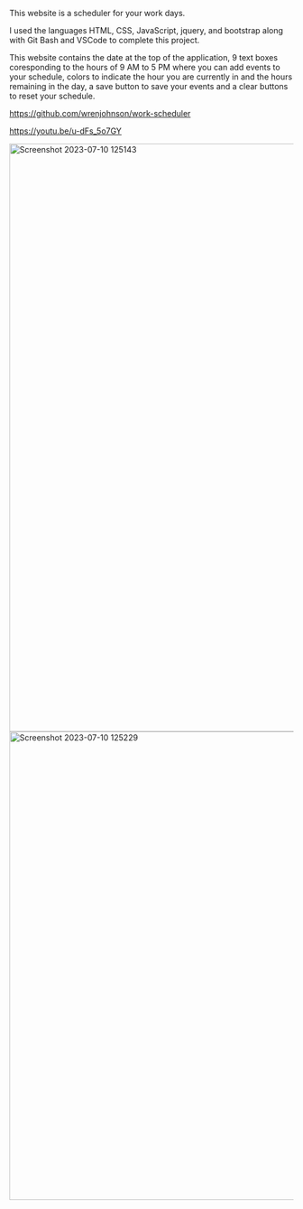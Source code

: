 This website is a scheduler for your work days.

I used the languages HTML, CSS, JavaScript, jquery, and bootstrap along with Git Bash and VSCode to complete this project.

This website contains the  date at the top of the application, 9 text boxes coresponding to the hours of 9 AM to 5 PM where you can add events to your schedule, colors to indicate the hour you are currently in and the hours remaining in the day, a save button to save your events and a clear buttons to reset your schedule.

https://github.com/wrenjohnson/work-scheduler

https://youtu.be/u-dFs_5o7GY

<img width="1042" alt="Screenshot 2023-07-10 125143" src="https://github.com/wrenjohnson/work-scheduler/assets/134176077/44b28ca1-ea2f-43d7-817a-9d312daaf9a4">

<img width="830" alt="Screenshot 2023-07-10 125229" src="https://github.com/wrenjohnson/work-scheduler/assets/134176077/662eac54-7424-4d22-a820-b4a3bed34e5b">
